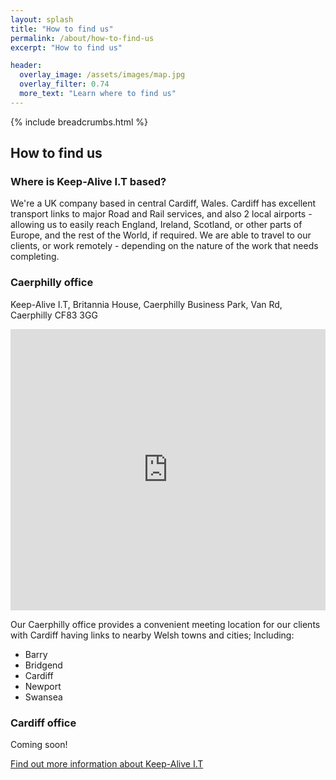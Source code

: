 ```yaml
---
layout: splash
title: "How to find us"
permalink: /about/how-to-find-us
excerpt: "How to find us"

header:
  overlay_image: /assets/images/map.jpg
  overlay_filter: 0.74
  more_text: "Learn where to find us"
---
```



{% include breadcrumbs.html %}

## How to find us

### Where is Keep-Alive I.T based?
We're a UK company based in central Cardiff, Wales. Cardiff has excellent transport links to major Road and Rail services, and also 2 local airports - allowing us to easily reach England, Ireland, Scotland, or other parts of Europe, and the rest of the World, if required. We are able to travel to our clients, or work remotely - depending on the nature of the work that needs completing. 

### Caerphilly office
Keep-Alive I.T, Britannia House, Caerphilly Business Park, Van Rd, Caerphilly CF83 3GG



<iframe
  width="100%"
  height="450"
  frameborder="0" style="border:0"
  src="https://www.google.com/maps/embed/v1/place?key=AIzaSyAGqZwBLZ2csNbTQWYqSuBhVicLY1HV70U&q=KeepAliveIT" allowfullscreen>
</iframe>

Our Caerphilly office provides a convenient meeting location for our clients with Cardiff having links to nearby Welsh towns and cities; Including:
- Barry
- Bridgend
- Cardiff
- Newport
- Swansea


### Cardiff office
Coming soon!

[Find out more information about Keep-Alive I.T](/about)
